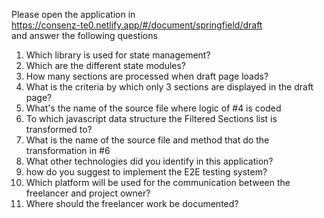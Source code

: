 Please open the application in<br>
https://consenz-te0.netlify.app/#/document/springfield/draft<br>
and answer the following questions
1. Which library is used for state management?
2. Which are the different state modules? 
3. How many sections are processed when draft page loads?
4. What is the criteria by which only 3 sections are displayed in the draft page?
5. What's the name of the source file where logic of #4 is coded
6. To which javascript data structure the Filtered Sections list is transformed to?
7. What is the name of the source file and method that do the transformation in #6
8. What other technologies did you identify in this application?
9. how do you suggest to implement the E2E testing system?
10. Which platform will be used for the communication between the freelancer and project owner?
11. Where should the freelancer work be documented? 
